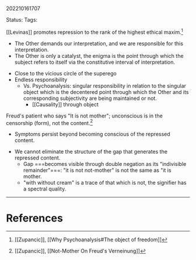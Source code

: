 202210161707

Status: 
Tags: 

[[Levinas]] promotes repression to the rank of the highest ethical maxim.[^1]
* The Other demands our interpretation, and we are responsible for this interpretation.
* The Other is only a catalyst, the enigma is the point through which the subject refers to itself via the constitutive interval of interpretation.
- Close to the vicious circle of the superego
- Endless responsibility
	* Vs. Psychoanalysis: singular responsibility in relation to the singular object which is the decentered point through which the Other and its corresponding subjectivity are being maintained or not.
		* [[Causality]] through object

Freud's patient who says "It is not mother"; unconscious is in the censorship (form), not the content.[^2]
- Symptoms persist beyond becoming conscious of the repressed content.
* We cannot eliminate the structure of the gap that generates the repressed content.
	- Gap ===becomes visible through double negation as its "indivisible remainder"===: "it is not not-mother" is not the same as "it is mother.
	- "with without cream" is a trace of that which is not, the signifier has a spectral quality.

---
# References

[^1]: [[Zupancic]], [[Why Psychoanalysis#The object of freedom]]
[^2]: [[Zupancic]], [[Not-Mother On Freud's Verneinung]]
